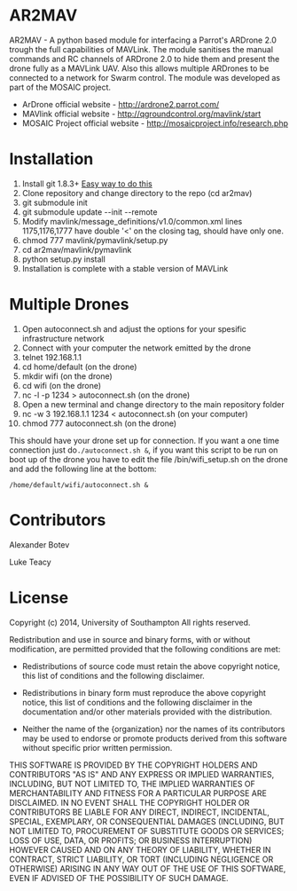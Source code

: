 AR2MAV 
======

AR2MAV - A python based module for interfacing a Parrot's ARDrone 2.0 trough the full capabilities of MAVLink. The module sanitises the manual commands and RC channels of ARDrone 2.0 to hide them and present the drone fully as a MAVLink UAV. Also this allows multiple ARDrones to be connected to a network for Swarm control.
The module was developed as part of the MOSAIC project.

* ArDrone official website - http://ardrone2.parrot.com/
* MAVlink official website - http://qgroundcontrol.org/mavlink/start
* MOSAIC Project official website - http://mosaicproject.info/research.php

Installation
============
1. Install git 1.8.3+ [Easy way to do this](http://linuxg.net/how-to-install-git-1-8-4-on-ubuntu-14-0413-1013-0412-1012-04-linux-mint-16151413-pear-os-87-and-elementary-os-0-2/)
2. Clone repository and change directory to the repo (cd ar2mav)
3. git submodule init
4. git submodule update --init --remote
5. Modify mavlink/message_definitions/v1.0/common.xml lines 1175,1176,1777 have double '<' on the closing </field> tag, should have only one.
6. chmod 777 mavlink/pymavlink/setup.py
7. cd ar2mav/mavlink/pymavlink 
8. python setup.py install
9. Installation is complete with a stable version of MAVLink

Multiple Drones 
===============
1. Open autoconnect.sh and adjust the options for your spesific infrastructure network
2. Connect with your computer the network emitted by the drone
2. telnet 192.168.1.1
3. cd home/default (on the drone)
4. mkdir wifi (on the drone)
5. cd wifi (on the drone)
6. nc -l -p 1234 > autoconnect.sh (on the drone)
7. Open a new terminal and change directory to the main repository folder
8. nc -w 3 192.168.1.1 1234 < autoconnect.sh (on your computer)
9. chmod 777 autoconnect.sh (on the drone)

This should have your drone set up for connection. If you want a one time connection just do`./autoconnect.sh &`, if you want this script to be run on boot up of the drone you have to edit the file /bin/wifi_setup.sh on the drone and add the following line at the bottom:

`/home/default/wifi/autoconnect.sh &`

Contributors
============
Alexander Botev

Luke Teacy

License
=======
Copyright (c) 2014, University of Southampton
All rights reserved.

Redistribution and use in source and binary forms, with or without
modification, are permitted provided that the following conditions are met:

* Redistributions of source code must retain the above copyright notice, this
  list of conditions and the following disclaimer.

* Redistributions in binary form must reproduce the above copyright notice,
  this list of conditions and the following disclaimer in the documentation
  and/or other materials provided with the distribution.

* Neither the name of the {organization} nor the names of its
  contributors may be used to endorse or promote products derived from
  this software without specific prior written permission.

THIS SOFTWARE IS PROVIDED BY THE COPYRIGHT HOLDERS AND CONTRIBUTORS "AS IS"
AND ANY EXPRESS OR IMPLIED WARRANTIES, INCLUDING, BUT NOT LIMITED TO, THE
IMPLIED WARRANTIES OF MERCHANTABILITY AND FITNESS FOR A PARTICULAR PURPOSE ARE
DISCLAIMED. IN NO EVENT SHALL THE COPYRIGHT HOLDER OR CONTRIBUTORS BE LIABLE
FOR ANY DIRECT, INDIRECT, INCIDENTAL, SPECIAL, EXEMPLARY, OR CONSEQUENTIAL
DAMAGES (INCLUDING, BUT NOT LIMITED TO, PROCUREMENT OF SUBSTITUTE GOODS OR
SERVICES; LOSS OF USE, DATA, OR PROFITS; OR BUSINESS INTERRUPTION) HOWEVER
CAUSED AND ON ANY THEORY OF LIABILITY, WHETHER IN CONTRACT, STRICT LIABILITY,
OR TORT (INCLUDING NEGLIGENCE OR OTHERWISE) ARISING IN ANY WAY OUT OF THE USE
OF THIS SOFTWARE, EVEN IF ADVISED OF THE POSSIBILITY OF SUCH DAMAGE.
